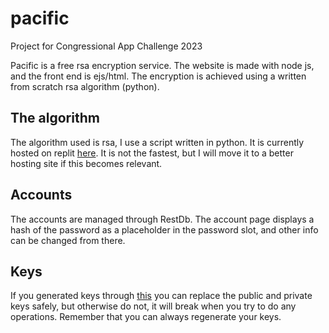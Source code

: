 # pacific
Project for Congressional App Challenge 2023

Pacific is a free rsa encryption service. The website is made with node js, and the front end is ejs/html. The encryption is achieved using a written from scratch rsa algorithm (python).

## The algorithm
The algorithm used is rsa, I use a script written in python. It is currently hosted on replit [here](https://replit.com/@posydon/rsaserver). It is not the fastest, but I will move it to a better hosting site if this becomes relevant.

## Accounts
The accounts are managed through RestDb. The account page displays a hash of the password as a placeholder in the password slot, and other info can be changed from there.

## Keys
If you generated keys through [this](https://replit.com/@posydon/rsaserver) you can replace the public and private keys safely, but otherwise do not, it will break when you try to do any operations. Remember that you can always regenerate your keys.
